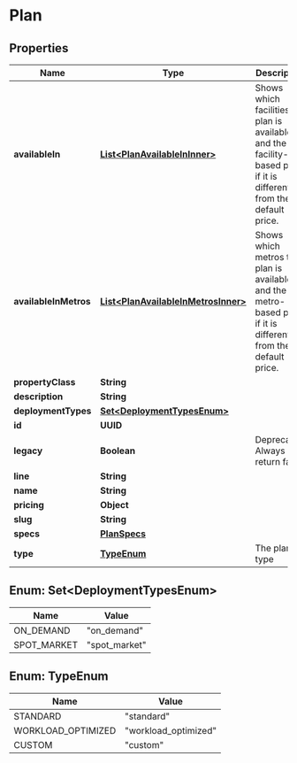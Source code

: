 

# Plan


## Properties

| Name | Type | Description | Notes |
|------------ | ------------- | ------------- | -------------|
|**availableIn** | [**List&lt;PlanAvailableInInner&gt;**](PlanAvailableInInner.md) | Shows which facilities the plan is available in, and the facility-based price if it is different from the default price. |  [optional] |
|**availableInMetros** | [**List&lt;PlanAvailableInMetrosInner&gt;**](PlanAvailableInMetrosInner.md) | Shows which metros the plan is available in, and the metro-based price if it is different from the default price. |  [optional] |
|**propertyClass** | **String** |  |  [optional] |
|**description** | **String** |  |  [optional] |
|**deploymentTypes** | [**Set&lt;DeploymentTypesEnum&gt;**](#Set&lt;DeploymentTypesEnum&gt;) |  |  [optional] |
|**id** | **UUID** |  |  [optional] |
|**legacy** | **Boolean** | Deprecated. Always return false |  [optional] |
|**line** | **String** |  |  [optional] |
|**name** | **String** |  |  [optional] |
|**pricing** | **Object** |  |  [optional] |
|**slug** | **String** |  |  [optional] |
|**specs** | [**PlanSpecs**](PlanSpecs.md) |  |  [optional] |
|**type** | [**TypeEnum**](#TypeEnum) | The plan type |  [optional] |



## Enum: Set&lt;DeploymentTypesEnum&gt;

| Name | Value |
|---- | -----|
| ON_DEMAND | &quot;on_demand&quot; |
| SPOT_MARKET | &quot;spot_market&quot; |



## Enum: TypeEnum

| Name | Value |
|---- | -----|
| STANDARD | &quot;standard&quot; |
| WORKLOAD_OPTIMIZED | &quot;workload_optimized&quot; |
| CUSTOM | &quot;custom&quot; |



